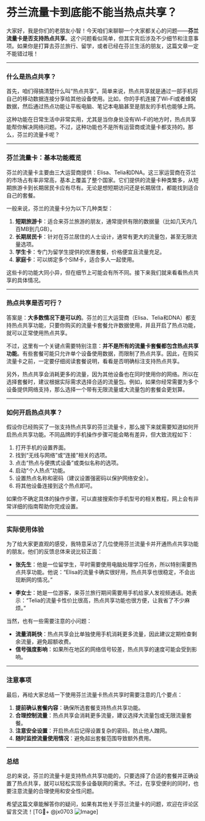 # 芬兰流量卡到底能不能当热点共享？

大家好，我是你们的老朋友小智！今天咱们来聊聊一个大家都关心的问题——**芬兰流量卡是否支持热点共享**。这个问题看似简单，但其实背后涉及不少细节和注意事项。如果你是打算去芬兰旅行、留学，或者已经在芬兰生活的朋友，这篇文章一定不能错过哦！

---

### 什么是热点共享？

首先，咱们得搞清楚什么叫“热点共享”。简单来说，热点共享就是通过一部手机将自己的移动数据连接分享给其他设备使用。比如，你的手机连接了Wi-Fi或者蜂窝数据，然后通过热点功能让平板电脑、笔记本电脑甚至是朋友的手机也能够上网。

这种功能在日常生活中非常实用，尤其是当你身处没有Wi-Fi的地方时，热点共享能帮你解决网络问题。不过，这种功能也不是所有运营商或流量卡都支持的。那么，芬兰的流量卡呢？

---

### 芬兰流量卡：基本功能概览

芬兰的流量卡主要由三大运营商提供：Elisa、Telia和DNA。这三家运营商在芬兰的市场占有率非常高，基本上覆盖了整个国家。它们提供的流量卡种类繁多，从短期旅游卡到长期居民卡应有尽有。无论是想短期访问还是长期居住，都能找到适合自己的套餐。

一般来说，芬兰的流量卡分为以下几种类型：

1. **短期旅游卡**：适合来芬兰旅游的朋友，通常提供有限的数据量（比如几天内几百MB到几GB）。
2. **长期居民卡**：针对在芬兰居住的人士设计，通常有更大的流量包，甚至无限流量选项。
3. **学生卡**：专门为留学生提供的优惠套餐，价格便宜且流量充足。
4. **家庭卡**：可以绑定多个SIM卡，适合多人一起使用。

这些卡的功能大同小异，但在细节上可能会有所不同。接下来我们就来看看热点共享的具体情况。

---

### 热点共享是否可行？

答案是：**大多数情况下是可以的**。芬兰的三大运营商（Elisa、Telia和DNA）都支持热点共享功能，只要你购买的流量卡套餐允许数据使用，并且开启了热点功能，就可以正常使用热点共享。

不过，这里有一个关键点需要特别注意：**并不是所有的流量卡套餐都包含热点共享功能**。有些套餐可能只允许单个设备使用数据，而限制了热点共享。因此，在购买流量卡之前，一定要仔细阅读套餐说明，看看是否明确标注支持热点共享。

另外，热点共享会消耗更多的流量，因为其他设备也在同时使用你的网络。所以在选择套餐时，建议根据实际需求选择合适的流量包。例如，如果你经常需要为多个设备提供网络支持，那么选择一个带有无限流量或大流量包的套餐会更划算。

---

### 如何开启热点共享？

假设你已经购买了一张支持热点共享的芬兰流量卡，那么接下来就需要知道如何开启热点共享功能。不同品牌的手机操作步骤可能会略有差异，但大致流程如下：

1. 打开手机的设置界面。
2. 找到“无线与网络”或“连接”相关的选项。
3. 点击“热点与便携式设备”或类似名称的选项。
4. 启动“个人热点”功能。
5. 设置热点名称和密码（建议设置强密码以保护网络安全）。
6. 将其他设备连接到这个热点即可。

如果你不确定具体的操作步骤，可以直接搜索你手机型号的相关教程，网上会有非常详细的指南帮助你完成设置。

---

### 实际使用体验

为了给大家更直观的感受，我特意采访了几位使用芬兰流量卡并开通热点共享功能的朋友。他们的反馈总体来说比较正面：

- **张先生**：他是一位留学生，平时需要使用电脑处理学习任务，所以特别需要热点共享功能。他说：“Elisa的流量卡确实很好用，热点共享也很稳定，不会出现断网的情况。”
  
- **李女士**：她是一位游客，来芬兰旅行期间需要用手机给家人发视频通话。她表示：“Telia的流量卡性价比很高，热点共享功能也很方便，让我省了不少麻烦。”

当然，也有一些需要注意的小问题：

- **流量消耗快**：热点共享会比单独使用手机消耗更多流量，因此建议定期检查剩余流量，避免超额收费。
- **信号强度影响**：如果所在地区的网络信号较差，热点共享的速度可能会受到影响。

---

### 注意事项

最后，再给大家总结一下使用芬兰流量卡热点共享时需要注意的几个要点：

1. **提前确认套餐内容**：确保所选套餐支持热点共享功能。
2. **合理控制流量**：热点共享会消耗更多流量，建议选择大流量包或无限流量套餐。
3. **注意安全设置**：开启热点后记得设置复杂的密码，防止他人蹭网。
4. **随时监控流量使用情况**：避免超出套餐范围导致额外费用。

---

### 总结

总的来说，芬兰的流量卡是支持热点共享功能的，只要选择了合适的套餐并正确设置了热点共享，就可以轻松实现多设备联网的需求。不过，在享受便利的同时，也要注意流量的合理使用和安全性问题。

希望这篇文章能解答你的疑问，如果有其他关于芬兰流量卡的问题，欢迎在评论区留言交流！[TG💪+ @jx0703 ![Image](https://github.com/user-attachments/assets/dbca1d08-cadb-493c-b0ec-ad6f7a83f270)]